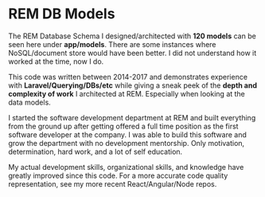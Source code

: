 # REM DB Models

The REM Database Schema I designed/architected with <b>120 models</b> can be seen here under <b>app/models</b>. There are some instances where NoSQL/document store would have been better. I did not understand how it worked at the time, now I do.

This code was written between 2014-2017 and demonstrates experience with <b>Laravel/Querying/DBs/etc</b> while giving a sneak peek of the <b>depth and complexity of work</b> I architected at REM. Especially when looking at the data models.

I started the software development department at REM and built everything from the ground up after getting offered 
a full time position as the first software developer at the company. I was able to build this software and grow the department with no development mentorship. Only motivation, determination, hard work, and a lot of self education.

My actual development skills, organizational skills, and knowledge have greatly improved since this code. For a more accurate code quality representation, see my more recent React/Angular/Node repos.
